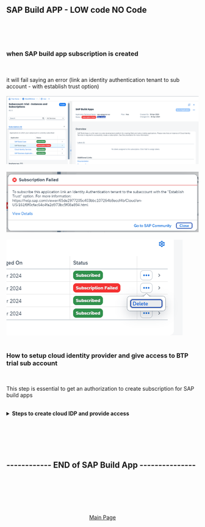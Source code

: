 
## SAP Build APP - LOW code NO Code

</br>
</br>
</br>

### when SAP build app subscription is created 
</br>
</br>
it will fail saying an error (link an identity authentication tenant to sub account - with establish trust option)
</br>
</br>
<img src="./files/sapbuild-1.png" >
</br>
</br>
<img src="./files/sapbuild-2.png" >
</br>
</br>
<img src="./files/sapbuild-3.png" >
</br>
</br>

### How to setup cloud identity provider and give access to BTP trial sub account 
</br> 

This step is essential to get an authorization to create subscription for SAP build apps
</br>
</br>

<details>
<summary> <b> Steps to create cloud IDP and provide access </b> </summary>
</br>
</br>

</br>
</br>
<img src="./files/sapbuild-4.png" >
</br>
</br>
<img src="./files/sapbuild-5.png" >
</br>
</br>
<img src="./files/sapbuild-6.png" >
</br>
</br>
<img src="./files/sapbuild-7.png" >
</br>
</br>
<img src="./files/sapbuild-8.png" >
</br>
</br>
<img src="./files/sapbuild-9.png" >
</br>
</br>
<img src="./files/sapbuild-10.png" >
</br>
</br>
<img src="./files/sapbuild-11.png" >
</br>
</br>
<img src="./files/sapbuild-12.png" >
</br>
</br>
<img src="./files/sapbuild-13.png" >
</br>
</br>
<img src="./files/sapbuild-14.png" >
</br>
</br>
<img src="./files/sapbuild-15.png" >
</br>
</br>
<img src="./files/sapbuild-16.png" >
</br>
</br>
<img src="./files/sapbuild-17.png" >
</br>
</br>
<img src="./files/sapbuild-18.png" >
</br>
</br>
<img src="./files/sapbuild-19.png" >
</br>
</br>
<img src="./files/sapbuild-20.png" >
</br>
</br>
<img src="./files/sapbuild-21.png" >
</br>
</br>
<img src="./files/sapbuild-22.png" >
</br>
</br>
<img src="./files/sapbuild-23.png" >
</br>
</br>
<img src="./files/sapbuild-24.png" >
</br>
</br>
<img src="./files/sapbuild-25.png" >
</br>
</br>
<img src="./files/sapbuild-26.png" >
</br>
</br>
<img src="./files/sapbuild-27.png" >
</br>
</br>
<img src="./files/sapbuild-28.png" >
</br>
</br>
<img src="./files/sapbuild-29.png" >
</br>
</br>
<img src="./files/sapbuild-30.png" >
</br>
</br>
<img src="./files/sapbuild-31.png" >
</br>
</br>
<img src="./files/sapbuild-32.png" >
</br>
</br>
<img src="./files/sapbuild-33.png" >
</br>
</br>
<img src="./files/sapbuild-34.png" >
</br>
</br>
<img src="./files/sapbuild-35.png" >
</br>
</br>
<img src="./files/sapbuild-36.png" >
</br>
</br>
<img src="./files/sapbuild-37.png" >
</br>
</br>
</details>

</br>
</br>
</br>
</br>
</br>


## ------------ END of SAP Build App ---------------

</br>
</br>
</br>
</br>
</br>

<p align="center"> 
<a href="https://github.com/Octavius-Dante/Tetra_Proxima"> Main Page</a> 
	
</br>
</br>